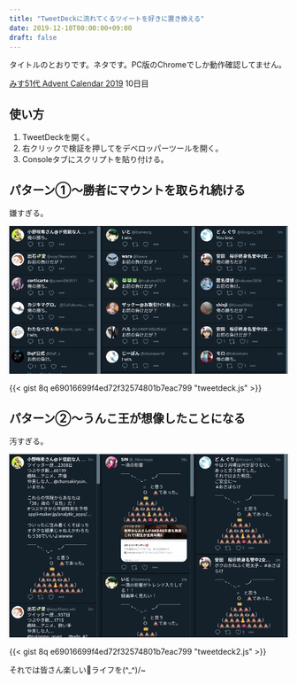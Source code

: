 ```yaml
---
title: "TweetDeckに流れてくるツイートを好きに置き換える"
date: 2019-12-10T00:00:00+09:00
draft: false
---
```


タイトルのとおりです。ネタです。PC版のChromeでしか動作確認してません。

[みす51代 Advent Calendar 2019](https://adventar.org/calendars/3868) 10日目

<!--more-->
## 使い方
1. TweetDeckを開く。
2. 右クリックで検証を押してをデベロッパーツールを開く。
3. Consoleタブにスクリプトを貼り付ける。

## パターン①〜勝者にマウントを取られ続ける
嫌すぎる。

![](/images/20191210/2.png)

{{< gist 8q e69016699f4ed72f32574801b7eac799 "tweetdeck.js" >}}

## パターン②〜うんこ王が想像したことになる
汚すぎる。

![](/images/20191210/3.png)

{{< gist 8q e69016699f4ed72f32574801b7eac799 "tweetdeck2.js" >}}

それでは皆さん楽しい💩ライフを(^_^)/~